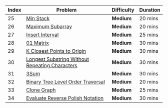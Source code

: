 | Index | Problem                                                                                                           | Difficulty          | Duration |
|-------|-------------------------------------------------------------------------------------------------------------------|---------------------|----------|
| 25    | [Min Stack](https://leetcode.com/problems/min-stack)                                                               | **Medium**          | 20 mins  |
| 26    | [Maximum Subarray](https://leetcode.com/problems/maximum-subarray)                                                 | **Medium**          | 20 mins  |
| 27    | [Insert Interval](https://leetcode.com/problems/insert-interval)                                                   | **Medium**          | 25 mins  |
| 28    | [01 Matrix](https://leetcode.com/problems/01-matrix)                                                               | **Medium**          | 30 mins  |
| 29    | [K Closest Points to Origin](https://leetcode.com/problems/k-closest-points-to-origin)                             | **Medium**          | 30 mins  |
| 30    | [Longest Substring Without Repeating Characters](https://leetcode.com/problems/longest-substring-without-repeating-characters) | **Medium** | 30 mins  |
| 31    | [3Sum](https://leetcode.com/problems/3sum)                                                                         | **Medium**          | 30 mins  |
| 32    | [Binary Tree Level Order Traversal](https://leetcode.com/problems/binary-tree-level-order-traversal)               | **Medium**          | 20 mins  |
| 33    | [Clone Graph](https://leetcode.com/problems/clone-graph)                                                           | **Medium**          | 25 mins  |
| 34    | [Evaluate Reverse Polish Notation](https://leetcode.com/problems/evaluate-reverse-polish-notation)                 | **Medium**          | 30 mins  |

